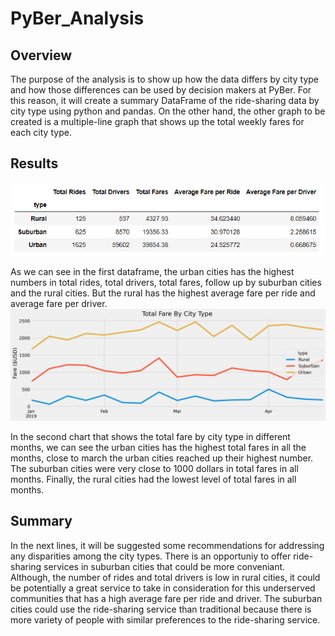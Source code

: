 # PyBer_Analysis
## Overview
The purpose of the analysis is to show up how the data differs by city type and how those differences can be used by decision makers at PyBer. For this reason, it will create a summary DataFrame of the ride-sharing data by city type using python and pandas. On the other hand, the other graph to be created is a multiple-line graph that shows up the total weekly fares for each city type.
## Results
![img_names5a](t1.png) 

As we can see in the first dataframe, the urban cities has the highest numbers in total rides, total drivers, total fares, follow up by suburban cities and the rural cities. But the rural has the highest average fare per ride and average fare per driver. 
![img_names5b](t2.png) 

In the second chart that shows the total fare by city type in different months, we can see the urban cities has the highest total fares in all the months, close to march the urban cities reached up their highest number. The suburban cities were very close to 1000 dollars in total fares in all months. Finally, the rural cities had the lowest level of total fares in all months.  
## Summary
In the next lines, it will be suggested some recommendations for addressing any disparities among the city types.
There is an opportuniy to offer ride-sharing services in suburban cities that could be more conveniant.
Although, the number of rides and total drivers is low in rural cities, it could be potentially a great service to take in consideration for this underserved communities that has a high average fare per ride and driver.
The suburban cities could use the ride-sharing service than traditional because there is more variety of people with similar preferences to the ride-sharing service.

